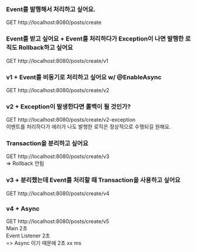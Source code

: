### Event를 발행해서 처리하고 싶어요.
GET http://localhost:8080/posts/create

### Event를 받고 싶어요 + Event를 처리하다가 Exception이 나면 발행한 로직도 Rollback하고 싶어요
GET http://localhost:8080/posts/create/v1

### v1 + Event를 비동기로 처리하고 싶어요 w/ @EnableAsync
GET http://localhost:8080/posts/create/v2

### v2 + Exception이 발생한다면 롤백이 될 것인가?
GET http://localhost:8080/posts/create/v2-exception   
이벤트를 처리하다가 에러가 나도 발행한 로직은 정상적으로 수행되길 원해요.

### Transaction을 분리하고 싶어요
GET http://localhost:8080/posts/create/v3   
=> Rollback 안됨

### v3 + 분리했는데 Event를 처리할 때 Transaction을 사용하고 싶어요
GET http://localhost:8080/posts/create/v4

### v4 + Async
GET http://localhost:8080/posts/create/v5   
Main 2초   
Event Listener 2초  
 => Async 이기 때문에 2초 xx ms
